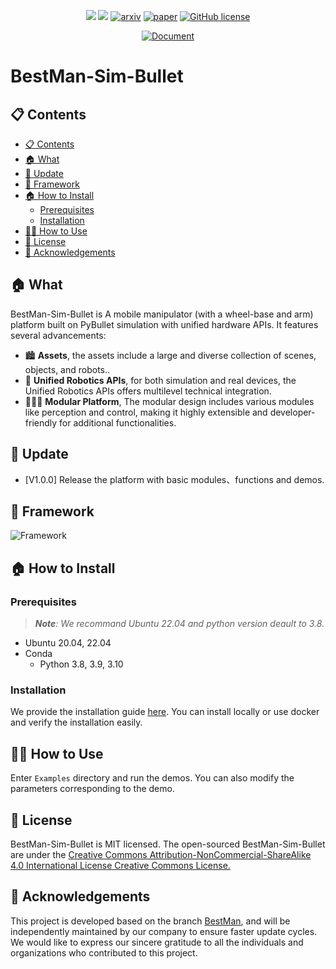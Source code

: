 
<div id="top" align="center">

![](docs/static/asset/image/Asset_Overview.svg)
![](docs/_static/BestMan/BestMan_logo_AL.png)
[![arxiv](https://img.shields.io/badge/arxiv-2410.13407-orange)](http://arxiv.org/abs/2410.13407)
[![paper](https://img.shields.io/badge/Paper-%F0%9F%93%96-yellow)](https://arxiv.org/pdf/2410.13407)
[![GitHub license](https://img.shields.io/badge/license-MIT-blue.svg)](https://github.com/facebookresearch/home-robot/blob/main/LICENSE)
<!-- [![pre-commit](https://img.shields.io/badge/pre--commit-enabled-brightgreen?logo=pre-commit&logoColor=white)](https://github.com/pre-commit/pre-commit)
[![Code style: black](https://img.shields.io/badge/code%20style-black-000000.svg)](https://github.com/psf/black)
[![Imports: isort](https://img.shields.io/badge/%20imports-isort-%231674b1?style=flat)](https://timothycrosley.github.io/isort/) -->
[![Document](https://img.shields.io/badge/Document-%F0%9F%93%98-green)](https://bestman-pybullet.readthedocs.io)
</div>



<h1 align=""><strong>BestMan-Sim-Bullet</strong></h1>


</p>


## 📋 Contents

- [📋 Contents](#-contents)
- [🏠 What](#-what)
- [🚀 Update](#-update)
- [🎯 Framework](#-framework)
- [🏠 How to Install](#-how-to-install)
  - [Prerequisites](#prerequisites)
  - [Installation](#installation)
- [👨‍💻 How to Use](#-how-to-use)
- [📄 License](#-license)
- [👏 Acknowledgements](#-acknowledgements)


## 🏠 What
BestMan-Sim-Bullet is A mobile manipulator (with a wheel-base and arm) platform built on PyBullet simulation with unified hardware APIs.
 It features several advancements:
* 🏙️ <b>Assets</b>, the assets include a large and diverse collection of scenes, objects, and robots..
* 🤖 <b>Unified Robotics APIs</b>, for both simulation and real devices, the Unified Robotics APIs offers multilevel technical integration.
* 🧑‍🤝‍🧑 <b>Modular Platform</b>, The modular design includes various modules like perception and control, making it highly extensible and developer-friendly for additional functionalities.

## 🚀 Update

- \[V1.0.0\] Release the platform with basic modules、functions and demos.

## 🎯 Framework

![Framework](docs/static/asset/image/BestMan_Framework.png)

## 🏠 How to Install

### Prerequisites


> ***Note**: We recommand Ubuntu 22.04 and python version deault to 3.8.*

- Ubuntu 20.04, 22.04
- Conda 
  - Python 3.8, 3.9, 3.10

### Installation

We provide the installation guide [here](Install/install.md). You can install locally or use docker and verify the installation easily.

## 👨‍💻 How to Use

Enter `Examples` directory and run the demos. You can also modify the parameters corresponding to the demo.



## 📄 License

BestMan-Sim-Bullet is MIT licensed. The open-sourced BestMan-Sim-Bullet are under the <a href="http://creativecommons.org/licenses/by-nc-sa/4.0/">Creative Commons Attribution-NonCommercial-ShareAlike 4.0 International License Creative Commons License.</a>

## 👏 Acknowledgements


This project is developed based on the branch <a href="https://github.com/AutonoBot-Lab/BestMan">BestMan</a>, and will be independently maintained by our company to ensure faster update cycles.
<br>We would like to express our sincere gratitude to all the individuals and organizations who contributed to this project.
